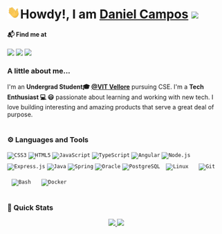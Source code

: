 <h1> <img src="https://raw.githubusercontent.com/ABSphreak/ABSphreak/master/gifs/Hi.gif" width="30px">Howdy!, I am <a href="https://github.com/danielcamposdev">Daniel Campos</a> <img src="https://emojis.slackmojis.com/emojis/images/1531849430/4246/blob-sunglasses.gif?1531849430" width="30px"></h1>
</h1>

#### 📬 Find me at  
<div> 
  <a href = ""><img src="https://img.shields.io/badge/GitHub-100000?style=for-the-badge&logo=github&logoColor=white" target="_blank"></a>
  <a href = "mailto:daniel.camposdev@gmail.com"><img src="https://img.shields.io/badge/Gmail-D14836?style=for-the-badge&logo=gmail&logoColor=white" target="_blank"></a>
  <a href="" target="_blank"><img src="https://img.shields.io/badge/LinkedIn-0077B5?style=for-the-badge&logo=linkedin&logoColor=white" target="_blank"></a>  
</div>

### A little about me... 
I'm an **Undergrad Student🎓 [@VIT Vellore](https://www.vit.ac.in)** pursuing CSE. I'm a **Tech Enthusiast 💻 😃** passionate about learning and working with new tech. I love building interesting and amazing products that serve a great deal of purpose. <br/><br/>

### ⚙️ Languages and Tools
<div>
<code><img src="https://profilinator.rishav.dev/skills-assets/css3-original-wordmark.svg" alt="CSS3" height="30" /></code>
<code><img src="https://profilinator.rishav.dev/skills-assets/html5-original-wordmark.svg" alt="HTML5" height="30"/></code>
<code><img src="https://profilinator.rishav.dev/skills-assets/javascript-original.svg" alt="JavaScript" height="30" /></code>
<code><img src="https://profilinator.rishav.dev/skills-assets/typescript-original.svg" alt="TypeScript" height="30" /></code>
<code><img src="https://profilinator.rishav.dev/skills-assets/angularjs-original.svg" alt="Angular" height="30" /></code>  
<code><img src="https://profilinator.rishav.dev/skills-assets/nodejs-original-wordmark.svg" alt="Node.js" height="30" /></code>  
<code><img src="https://profilinator.rishav.dev/skills-assets/express-original-wordmark.svg" alt="Express.js" height="30" /></code>
<code><img src="https://profilinator.rishav.dev/skills-assets/java-original-wordmark.svg" alt="Java" height="30" /></code>
<code><img src="https://profilinator.rishav.dev/skills-assets/springio-icon.svg" alt="Spring" height="30" /></code>
<code><img src="https://profilinator.rishav.dev/skills-assets/oracle-original.svg" alt="Oracle" height="30" /></code>
<code><img src="https://profilinator.rishav.dev/skills-assets/postgresql-original-wordmark.svg" alt="PostgreSQL" height="30" /></code>
<code><img style="margin: 10px" src="https://profilinator.rishav.dev/skills-assets/linux-original.svg" alt="Linux" height="30" /></code>
<code><img style="margin: 10px" src="https://profilinator.rishav.dev/skills-assets/git-scm-icon.svg" alt="Git" height="30" /></code>
<code><img style="margin: 10px" src="https://profilinator.rishav.dev/skills-assets/gnu_bash-icon.svg" alt="Bash" height="30" /></code>
<code><img style="margin: 10px" src="https://profilinator.rishav.dev/skills-assets/docker-original-wordmark.svg" alt="Docker" height="30" /></code>
</div>

  ##

### 🚀 Quick Stats
<div align="center">
  <a href="https://github.com/danielcamposdev">
  <img height="180em" src="https://github-readme-stats.vercel.app/api?username=danielcamposdev&show_icons=true&line_height=21&theme=react"/>
  <img height="180em" src="https://github-readme-stats.vercel.app/api/top-langs/?username=danielcamposdev&theme=react&line_height=27&layout=compact"/>
</div>
